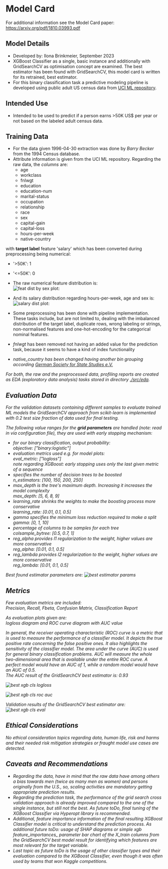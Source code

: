 [//]: # (Image References)
[image1]: ./plots/numFeats_outlierDist_sex_boxplot.png "feat dist by sex plot:"
[image2]: ./plots/salary_dist_hoursPerWeek-age-sex_plot.png "salary dist plot:"
[image3]: ./plots/MLOps_Proj3_trainModel_retrainBestCV_fifthRunPart0_2023-09-21.PNG "best estimator params"
[image4]: ./plots/2023-09-21_21-34_best_retrained_xgb-cv_logloss_treeNo_diagram.png "best xgb cls logloss"
[image5]: ./plots/2023-09-21_21-34_best_retrained_xgb-cv_roc-curve_diagram.png "best xgb cls roc auc"
[image6]: ./plots/MLOps_Proj3_trainModel_retrainBestCV_fifthRunPart4_2023-09-21.PNG "best xgb cls eval"

# Model Card

For additional information see the Model Card paper: https://arxiv.org/pdf/1810.03993.pdf

## Model Details
- Developed by: Ilona Brinkmeier, September 2023
- XGBoost Classifier as a single, basic instance and additionally with GridSearchCV as optimisation concept are examined. The best estimator has been found with GridSearchCV, this model card is written for its retrained, best estimator.
- For this binary classification task a predictive modeling pipeline is developed using public adult US census data from [UCI ML repository](https://archive.ics.uci.edu/dataset/20/census+income).

## Intended Use
- Intended to be used to predict if a person earns >50K US$ per year or not based on the labeled adult census data. 

## Training Data
- For the data given 1996-04-30 extraction was done by *Barry Becker* from the 1994 Census database.
- Attribute information is given from the UCI ML repository. Regarding the raw data, the *columns* are:
  - age
  - workclass
  - fnlwgt
  - education
  - education-num
  - marital-status
  - occupation
  - relationship
  - race
  - sex
  - capital-gain
  - capital-loss
  - hours-per-week
  - native-country

with **target label** feature 'salary' which has been converted during preprocessing being numerical:
  - '>50K': 1
  - '<=50K': 0

- The raw numerical feature distribution is:<br>
![feat dist by sex plot:][image1]

- And its salary distribution regarding hours-per-week, age and sex is:<br>
![salary dist plot:][image2]

- Some preprocessing has been done with pipeline implementation. These tasks include, but are not limited to, dealing with the imbalanced distribution of the target label, duplicate rows, wrong labeling or strings, non-normalised features and  one-hot-encoding for the categorical nominal features. 
- <i>fnlwgt</i> has been removed not having an added value for the prediction task, because it seems to have a kind of index functionality
- <i>native_country<i> has been changed having another bin grouping according [German Society for State Studies e.V.](http://www.staatenkunde.de/dgfs/datenbank/db-sb.php?sb=18&k=4)

For both, the raw and the preprocessed data, profiling reports are created as EDA (exploratory data analysis) tasks stored in directory [./src/eda](./src/eda/).

## Evaluation Data
For the validation datasets containing different samples to evaluate trained ML models the GridSearchCV approach from scikit-learn is implemented with 0.2 test size fraction of data used for final testing. 

The following value ranges for the **grid parameters** are handled (note: read in via configuration file), they are used with early stopping mechanism:
- for our *binary classification*, output probability:<br>
  objective: ["binary:logistic"]
- *evaluation metrics* used e.g. for model plots:<br>
  eval_metric: ["logloss"]<br>
  note regarding XGBoost: early stopping uses only the last given metric of a sequence
- specifies the *number of decision trees* to be boosted<br>
  n_estimators: [100, 150, 200, 250]
- *max_depth* is the tree's maximum depth. Increasing it increases the model complexity<br>
  max_depth: [5, 6, 8, 9]
- *learning_rate* shrinks the weights to make the boosting process more conservative<br>
  learning_rate: [0.01, 0.1, 0.5]
- *gamma* specifies the minimum loss reduction required to make a split<br>
  gamma: [0, 1, 10]
- *percentage of columns* to be samples for each tree<br>
  colsample_bytree: [0.5, 0.7, 1]
- *reg_alpha* provides l1 regularization to the weight, higher values are more conservative<br>
  reg_alpha: [0.01, 0.1, 0.5]
- *reg_lambda* provides l2 regularization to the weight, higher values are more conservative<br>
  reg_lambda: [0.01, 0.1, 0.5]

Best found estimator parameters are:
![best estimator params][image3]
    
## Metrics
Few evaluation metrics are included:<br>
Precision, Recall, Fbeta, Confusion Matrix, Classification Report

As evaluation plots given are:<br>
logloss diagram and ROC curve diagram with AUC value

In general, the receiver operating characteristic (ROC) curve is a metric that is used to measure the performance of a classifier model. It depicts the true positive rate concerning the false positive ones. It also highlights the sensitivity of the classifier model. The area under the curve (AUC) is used for general binary classification problems. AUC will measure the whole two-dimensional area that is available under the entire ROC curve. A perfect model would have an AUC of 1, while a random model would have an AUC of 0.5.<br>
The AUC result of the GridSearchCV best estimator is: 0.93

![best xgb cls logloss][image4]

![best xgb cls roc auc][image5]
    
Validation results of the GridSearchCV best estimator are:<br>
![best xgb cls eval][image6]

## Ethical Considerations
No ethical consideration topics regarding data, human life, risk and harms and their needed risk mitigation strategies or fraught model use cases are detected.

## Caveats and Recommendations
- Regarding the data, have in mind that the raw data have among others a bias towards men (twice as many men as women) and persons originally from the U.S., so, scaling activities are mandatory getting appropriate prediction results.
- Regarding the prediction task, the performance of the grid search cross validation approach is already improved compared to the one of the single instance, but still not the best. As future toDo, final tuning of the XGBoost Classifier via <i>Hyperopt</i> library is recommended.
- Additional, feature importance information of the final resulting XGBoost Classifier model is critical to understand the prediction process. As additional future toDo: usage of <i>SHAP</i> diagrams or simple <i>xgb feature_importances_ parameter</i> bar chart of the X_train columns from the GridSearchCV best model result for identifying which features are most relevant for the target variable.
- Last topic as future toDo is the usage of other classifier types and their evaluation compared to the XGBoost Classifier, even though it was often used by teams that won Kaggle competitions.

